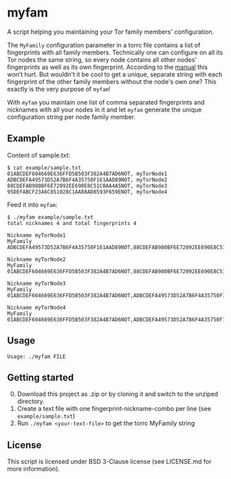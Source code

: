 # myfam
A script helping you maintaining your Tor family members' configuration.

The `MyFamily` configuration parameter in a torrc file contains a list of fingerprints with all family members. Technically one can configure on all its Tor nodes the same string, so every node contains all other nodes' fingerprints as well as its own fingerprint. According to the [manual](https://www.torproject.org/docs/tor-manual.html.en) this won’t hurt. But wouldn't it be cool to get a unique, separate string with each fingerprint of the other family members without the node's own one? This exactly is the very purpose of `myfam`!

With `myfam` you maintain one list of comma separated fingerprints and nicknames with all your nodes in it and let `myfam` generate the unique configuration string per node family member.


## Example
Content of sample.txt:
```
$ cat example/sample.txt 
01ABCDEF604669E636FFD5B503F382A4B7AD6NOT, myTorNode1
ADBCDEFA49573D52A7B6F4A35750F161AAD89NOT, myTorNode2
88CDEFAB980BF6E72092EE690E8C51C0AA4A5NOT, myTorNode3
95DEFABCF23A6C851028C1AA88AD8593F659ENOT, myTorNode4
```

Feed it into `myfam`:

```
$ ./myfam example/sample.txt 
total nicknames 4 and total fingerprints 4

Nickname myTorNode1
MyFamily
ADBCDEFA49573D52A7B6F4A35750F161AAD89NOT,88CDEFAB980BF6E72092EE690E8C51C0AA4A5NOT,95DEFABCF23A6C851028C1AA88AD8593F659ENOT

Nickname myTorNode2
MyFamily
01ABCDEF604669E636FFD5B503F382A4B7AD6NOT,88CDEFAB980BF6E72092EE690E8C51C0AA4A5NOT,95DEFABCF23A6C851028C1AA88AD8593F659ENOT

Nickname myTorNode3
MyFamily
01ABCDEF604669E636FFD5B503F382A4B7AD6NOT,ADBCDEFA49573D52A7B6F4A35750F161AAD89NOT,95DEFABCF23A6C851028C1AA88AD8593F659ENOT

Nickname myTorNode4
MyFamily
01ABCDEF604669E636FFD5B503F382A4B7AD6NOT,ADBCDEFA49573D52A7B6F4A35750F161AAD89NOT,88CDEFAB980BF6E72092EE690E8C51C0AA4A5NOT
```

## Usage
```
Usage: ./myfam FILE
```

## Getting started

  0. Download this project as .zip or by cloning it and switch to the unziped directory.
  1. Create a text file with one fingerprint-nickname-combo per line (see `example/sample.txt`)
  2. Run `./myfam <your-text-file>` to get the torrc MyFamily string

## License
This script is licensed under BSD 3-Clause license (see LICENSE.md for more information).
